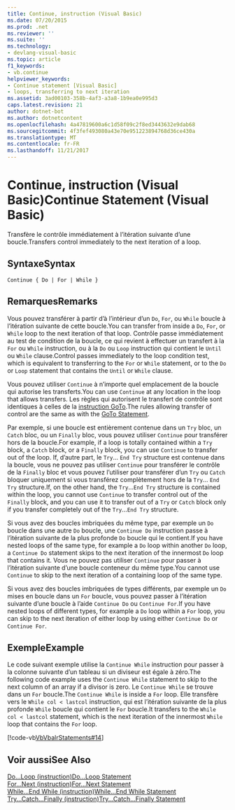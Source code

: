 ```yaml
---
title: Continue, instruction (Visual Basic)
ms.date: 07/20/2015
ms.prod: .net
ms.reviewer: ''
ms.suite: ''
ms.technology:
- devlang-visual-basic
ms.topic: article
f1_keywords:
- vb.continue
helpviewer_keywords:
- Continue statement [Visual Basic]
- loops, transferring to next iteration
ms.assetid: 3ad00103-358b-4af3-a3a8-1b9ea0e995d3
caps.latest.revision: 21
author: dotnet-bot
ms.author: dotnetcontent
ms.openlocfilehash: 4a47819600a6c1d58f09c2f8ed3443632e9dab68
ms.sourcegitcommit: 4f3fef493080a43e70e951223894768d36ce430a
ms.translationtype: MT
ms.contentlocale: fr-FR
ms.lasthandoff: 11/21/2017
---
```

# <a name="continue-statement-visual-basic"></a><span data-ttu-id="9b6d3-102">Continue, instruction (Visual Basic)</span><span class="sxs-lookup"><span data-stu-id="9b6d3-102">Continue Statement (Visual Basic)</span></span>
<span data-ttu-id="9b6d3-103">Transfère le contrôle immédiatement à l’itération suivante d’une boucle.</span><span class="sxs-lookup"><span data-stu-id="9b6d3-103">Transfers control immediately to the next iteration of a loop.</span></span>  
  
## <a name="syntax"></a><span data-ttu-id="9b6d3-104">Syntaxe</span><span class="sxs-lookup"><span data-stu-id="9b6d3-104">Syntax</span></span>  
  
```  
Continue { Do | For | While }  
```  
  
## <a name="remarks"></a><span data-ttu-id="9b6d3-105">Remarques</span><span class="sxs-lookup"><span data-stu-id="9b6d3-105">Remarks</span></span>  
 <span data-ttu-id="9b6d3-106">Vous pouvez transférer à partir d’à l’intérieur d’un `Do`, `For`, ou `While` boucle à l’itération suivante de cette boucle.</span><span class="sxs-lookup"><span data-stu-id="9b6d3-106">You can transfer from inside a `Do`, `For`, or `While` loop to the next iteration of that loop.</span></span> <span data-ttu-id="9b6d3-107">Contrôle passe immédiatement au test de condition de la boucle, ce qui revient à effectuer un transfert à la `For` ou `While` instruction, ou à la `Do` ou `Loop` instruction qui contient le `Until` ou `While` clause.</span><span class="sxs-lookup"><span data-stu-id="9b6d3-107">Control passes immediately to the loop condition test, which is equivalent to transferring to the `For` or `While` statement, or to the `Do` or `Loop` statement that contains the `Until` or `While` clause.</span></span>  
  
 <span data-ttu-id="9b6d3-108">Vous pouvez utiliser `Continue` à n’importe quel emplacement de la boucle qui autorise les transferts.</span><span class="sxs-lookup"><span data-stu-id="9b6d3-108">You can use `Continue` at any location in the loop that allows transfers.</span></span> <span data-ttu-id="9b6d3-109">Les règles qui autorisent le transfert de contrôle sont identiques à celles de la [instruction GoTo](../../../visual-basic/language-reference/statements/goto-statement.md).</span><span class="sxs-lookup"><span data-stu-id="9b6d3-109">The rules allowing transfer of control are the same as with the [GoTo Statement](../../../visual-basic/language-reference/statements/goto-statement.md).</span></span>  
  
 <span data-ttu-id="9b6d3-110">Par exemple, si une boucle est entièrement contenue dans un `Try` bloc, un `Catch` bloc, ou un `Finally` bloc, vous pouvez utiliser `Continue` pour transférer hors de la boucle.</span><span class="sxs-lookup"><span data-stu-id="9b6d3-110">For example, if a loop is totally contained within a `Try` block, a `Catch` block, or a `Finally` block, you can use `Continue` to transfer out of the loop.</span></span> <span data-ttu-id="9b6d3-111">If, d’autre part, le `Try`... `End Try` structure est contenue dans la boucle, vous ne pouvez pas utiliser `Continue` pour transférer le contrôle de la `Finally` bloc et vous pouvez l’utiliser pour transférer d’un `Try` ou `Catch` bloquer uniquement si vous transférez complètement hors de la `Try`... `End Try` structure.</span><span class="sxs-lookup"><span data-stu-id="9b6d3-111">If, on the other hand, the `Try`...`End Try` structure is contained within the loop, you cannot use `Continue` to transfer control out of the `Finally` block, and you can use it to transfer out of a `Try` or `Catch` block only if you transfer completely out of the `Try`...`End Try` structure.</span></span>  
  
 <span data-ttu-id="9b6d3-112">Si vous avez des boucles imbriquées du même type, par exemple un `Do` boucle dans une autre `Do` boucle, une `Continue Do` instruction passe à l’itération suivante de la plus profonde `Do` boucle qui le contient.</span><span class="sxs-lookup"><span data-stu-id="9b6d3-112">If you have nested loops of the same type, for example a `Do` loop within another `Do` loop, a `Continue Do` statement skips to the next iteration of the innermost `Do` loop that contains it.</span></span> <span data-ttu-id="9b6d3-113">Vous ne pouvez pas utiliser `Continue` pour passer à l’itération suivante d’une boucle conteneur du même type.</span><span class="sxs-lookup"><span data-stu-id="9b6d3-113">You cannot use `Continue` to skip to the next iteration of a containing loop of the same type.</span></span>  
  
 <span data-ttu-id="9b6d3-114">Si vous avez des boucles imbriquées de types différents, par exemple un `Do` mises en boucle dans un `For` boucle, vous pouvez passer à l’itération suivante d’une boucle à l’aide `Continue Do` ou `Continue For`.</span><span class="sxs-lookup"><span data-stu-id="9b6d3-114">If you have nested loops of different types, for example a `Do` loop within a `For` loop, you can skip to the next iteration of either loop by using either `Continue Do` or `Continue For`.</span></span>  
  
## <a name="example"></a><span data-ttu-id="9b6d3-115">Exemple</span><span class="sxs-lookup"><span data-stu-id="9b6d3-115">Example</span></span>  
 <span data-ttu-id="9b6d3-116">Le code suivant exemple utilise la `Continue While` instruction pour passer à la colonne suivante d’un tableau si un diviseur est égale à zéro.</span><span class="sxs-lookup"><span data-stu-id="9b6d3-116">The following code example uses the `Continue While` statement to skip to the next column of an array if a divisor is zero.</span></span> <span data-ttu-id="9b6d3-117">Le `Continue While` se trouve dans un `For` boucle.</span><span class="sxs-lookup"><span data-stu-id="9b6d3-117">The `Continue While` is inside a `For` loop.</span></span> <span data-ttu-id="9b6d3-118">Elle transfère vers le `While col < lastcol` instruction, qui est l’itération suivante de la plus profonde `While` boucle qui contient le `For` boucle.</span><span class="sxs-lookup"><span data-stu-id="9b6d3-118">It transfers to the `While col < lastcol` statement, which is the next iteration of the innermost `While` loop that contains the `For` loop.</span></span>  
  
 [!code-vb[VbVbalrStatements#14](../../../visual-basic/language-reference/error-messages/codesnippet/VisualBasic/continue-statement_1.vb)]  
  
## <a name="see-also"></a><span data-ttu-id="9b6d3-119">Voir aussi</span><span class="sxs-lookup"><span data-stu-id="9b6d3-119">See Also</span></span>  
 [<span data-ttu-id="9b6d3-120">Do...Loop (instruction)</span><span class="sxs-lookup"><span data-stu-id="9b6d3-120">Do...Loop Statement</span></span>](../../../visual-basic/language-reference/statements/do-loop-statement.md)  
 [<span data-ttu-id="9b6d3-121">For...Next (instruction)</span><span class="sxs-lookup"><span data-stu-id="9b6d3-121">For...Next Statement</span></span>](../../../visual-basic/language-reference/statements/for-next-statement.md)  
 [<span data-ttu-id="9b6d3-122">While...End While (instruction)</span><span class="sxs-lookup"><span data-stu-id="9b6d3-122">While...End While Statement</span></span>](../../../visual-basic/language-reference/statements/while-end-while-statement.md)  
 [<span data-ttu-id="9b6d3-123">Try...Catch...Finally (instruction)</span><span class="sxs-lookup"><span data-stu-id="9b6d3-123">Try...Catch...Finally Statement</span></span>](../../../visual-basic/language-reference/statements/try-catch-finally-statement.md)
